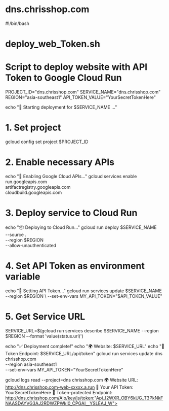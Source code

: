 # dns.chrisshop.com
#!/bin/bash
# deploy_web_Token.sh
# Script to deploy website with API Token to Google Cloud Run

PROJECT_ID="dns.chrisshop.com"
SERVICE_NAME="dns.chrisshop.com"
REGION="asia-southeast1"
API_TOKEN_VALUE="YourSecretTokenHere"

echo "🚀 Starting deployment for $SERVICE_NAME ..."

# 1. Set project
gcloud config set project $PROJECT_ID

# 2. Enable necessary APIs
echo "📡 Enabling Google Cloud APIs..."
gcloud services enable run.googleapis.com \
    artifactregistry.googleapis.com \
    cloudbuild.googleapis.com

# 3. Deploy service to Cloud Run
echo "📦 Deploying to Cloud Run..."
gcloud run deploy $SERVICE_NAME \
    --source . \
    --region $REGION \
    --allow-unauthenticated

# 4. Set API Token as environment variable
echo "🔑 Setting API Token..."
gcloud run services update $SERVICE_NAME \
    --region $REGION \
    --set-env-vars MY_API_TOKEN="$API_TOKEN_VALUE"

# 5. Get Service URL
SERVICE_URL=$(gcloud run services describe $SERVICE_NAME --region $REGION --format 'value(status.url)')

echo "✅ Deployment complete!"
echo "🌍 Website: $SERVICE_URL"
echo "🔑 Token Endpoint: $SERVICE_URL/api/token"
gcloud run services update dns
chrisshop.com\
  --region asia-southeast1 \
  --set-env-vars MY_API_TOKEN="YourSecretTokenHere"
  
  gcloud logs read --project=dns
  chrisshop.com
  🌍 Website URL: http://dns.chrisshop.com-web-xxxxx.a.run
🔑 Your API Token: YourSecretTokenHere
🔗 Token-protected Endpoint: http://dns.chrisshop.com/Aip/key/js/token:"Api_I2WXR_OBY6kUG_T3PkNkFNAASDAYVG3AJ2RDWZPWkI0_CPGAI__YSLEAJ_W">
